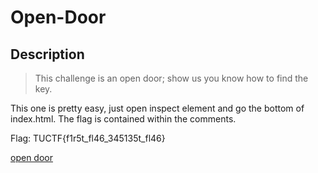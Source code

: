 # Open-Door

## Description
>This challenge is an open door; show us you know how to find the key.

This one is pretty easy, just open inspect element and go the bottom of index.html.  The flag is contained within the comments.  

Flag: TUCTF{f1r5t_fl46_345135t_fl46}

[open door](http://chal.tuctf.com:30002/)